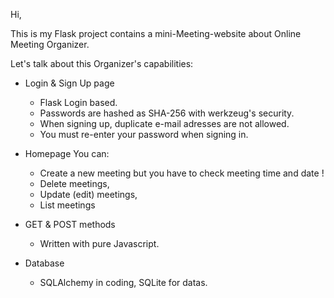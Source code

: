 Hi,

This is my Flask project contains a mini-Meeting-website about Online Meeting Organizer.

Let's talk about this Organizer's capabilities:

- Login & Sign Up page
  - Flask Login based.
  - Passwords are hashed as SHA-256 with werkzeug's security.
  - When signing up, duplicate e-mail adresses are not allowed.
  - You must re-enter your password when signing in.

- Homepage
    You can:
    - Create a new meeting but you have to check meeting time and date ! 
    - Delete meetings,
    - Update (edit) meetings,
    - List meetings
   
- GET & POST methods
  - Written with pure Javascript.
 
- Database
  - SQLAlchemy in coding, SQLite for datas.
